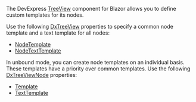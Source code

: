 The DevExpress [TreeView](https://docs.devexpress.com/Blazor/DevExpress.Blazor.DxTreeView) component for Blazor allows you to define custom templates for its nodes.

Use the following [DxTreeView](https://docs.devexpress.com/Blazor/DevExpress.Blazor.DxTreeView) properties to specify a common node template and a text template for all nodes:

*   [NodeTemplate](https://docs.devexpress.com/Blazor/DevExpress.Blazor.DxTreeView.NodeTemplate)
*   [NodeTextTemplate](https://docs.devexpress.com/Blazor/DevExpress.Blazor.DxTreeView.NodeTextTemplate)

In unbound mode, you can create node templates on an individual basis. These templates have a priority over common templates. Use the following [DxTreeViewNode](https://docs.devexpress.com/Blazor/DevExpress.Blazor.DxTreeViewNode) properties:

*   [Template](https://docs.devexpress.com/Blazor/DevExpress.Blazor.DxTreeViewNode.Template)
*   [TextTemplate](https://docs.devexpress.com/Blazor/DevExpress.Blazor.DxTreeViewNode.TextTemplate)
